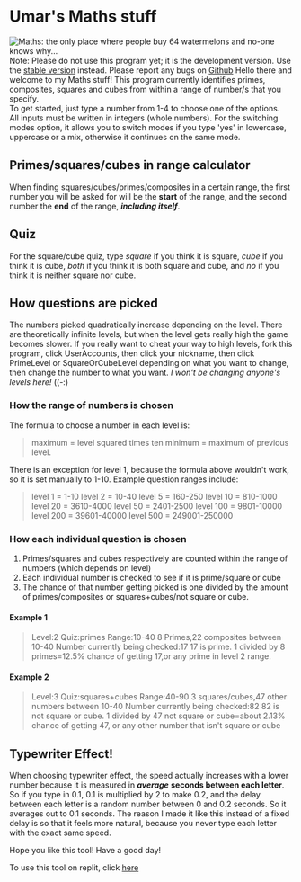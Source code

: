 # Umar's Maths stuff
![Maths: the only place where people buy 64 watermelons and no-one knows why...](https://www.bing.com/images/blob?bcid=RLGht7PssYcCsA "the truest meme ever")
Note: Please do not use this program yet; it is the development version. Use the [stable version](https://replit.com/@idkwhatnamelol/Umars-maths-stuff?v=1) instead.
Please report any bugs on [Github](https://github.com/noneofyourbusiness1415252/Maths-stuff/issues)
Hello there and welcome to my Maths stuff!
This program currently identifies primes, composites, squares and cubes from within a range of number/s that you specify.   
To get started, just type a number from 1-4 to choose one of the options.   
All inputs must be written in integers (whole numbers). For the switching modes option, it allows you to switch modes if you type 'yes' in lowercase, uppercase or a mix, otherwise it continues on the same mode.
## Primes/squares/cubes in range calculator
When finding squares/cubes/primes/composites in a certain range, the first number you will be asked for will be the **start** of the range, and the second number the **end** of the range, ***including itself***.
## Quiz  
For the square/cube quiz, type *square* if you think it is square, *cube* if you think it is cube, *both* if you think it is both square and cube, and *no* if you think it is neither square nor cube.
## How questions are picked
The numbers picked quadratically increase depending on the level. There are theoretically infinite levels, but when the level gets really high the game becomes slower. If you really want to cheat your way to high levels, fork this program, click UserAccounts, then click your nickname, then click PrimeLevel or SquareOrCubeLevel depending on what you want to change, then change the number to what you want. *I won't be changing anyone's levels here!* ((-:)
### How the range of numbers is chosen
The formula to choose a number in each level is:
> maximum = level squared times ten
> minimum = maximum of previous level. 

There is an exception for level 1, because the formula above wouldn't work, so it is set manually to 1-10. Example question ranges include:
> level 1 = 1-10
level 2 = 10-40
level 5 = 160-250
level 10 = 810-1000
level 20 = 3610-4000
level 50 = 2401-2500
level 100 = 9801-10000
level 200 = 39601-40000
level 500 = 249001-250000

### How each individual question is chosen
1. Primes/squares and cubes respectively are counted within the range of numbers (which depends on level)
2. Each individual number is checked to see if it is prime/square or cube
3. The chance of that number getting picked is one divided by the amount of primes/composites or squares+cubes/not square or cube.
#### Example 1
> Level:2
Quiz:primes
Range:10-40
8 Primes,22 composites between 10-40
Number currently being checked:17
17 is prime.
1 divided by 8 primes=12.5% chance of getting 17,or any prime in level 2 range.

#### Example 2
> Level:3
Quiz:squares+cubes
Range:40-90
3 squares/cubes,47 other numbers between 10-40
Number currently being checked:82
82 is not square or cube.
1 divided by 47 not square or cube=about 2.13% chance of getting 47, or any other number that isn't square or cube

## Typewriter Effect!
When choosing typewriter effect, the speed actually increases with a lower number because it is measured in ***average*** **seconds between each letter**.
So if you type in 0.1, 0.1 is multiplied by 2 to make 0.2, and the delay between each letter is a random number between 0 and 0.2 seconds. So it averages out to 0.1 seconds. 
The reason I made it like this instead of a fixed delay is so that it feels more natural, because you never type each letter with the exact same speed.

Hope you like this tool! Have a good day!

To use this tool on replit, click [here](https://replit.com/@idkwhatnamelol/Umars-maths-stuff?v=1)  

